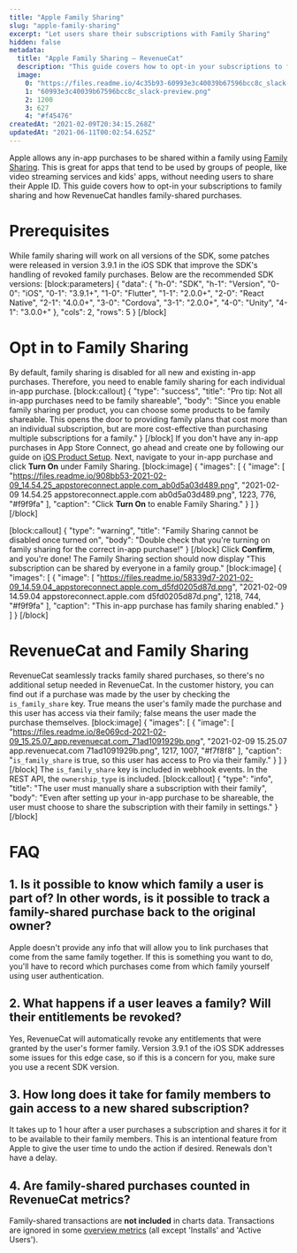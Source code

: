 ```yaml
---
title: "Apple Family Sharing"
slug: "apple-family-sharing"
excerpt: "Let users share their subscriptions with Family Sharing"
hidden: false
metadata: 
  title: "Apple Family Sharing – RevenueCat"
  description: "This guide covers how to opt-in your subscriptions to family sharing and how RevenueCat handles family-shared purchases."
  image: 
    0: "https://files.readme.io/4c35b93-60993e3c40039b67596bcc8c_slack-preview.png"
    1: "60993e3c40039b67596bcc8c_slack-preview.png"
    2: 1200
    3: 627
    4: "#f45476"
createdAt: "2021-02-09T20:34:15.268Z"
updatedAt: "2021-06-11T00:02:54.625Z"
---
```

Apple allows any in-app purchases to be shared within a family using [Family Sharing](https://developer.apple.com/documentation/storekit/in-app_purchase/supporting_family_sharing_in_your_app). This is great for apps that tend to be used by groups of people, like video streaming services and kids' apps, without needing users to share their Apple ID. This guide covers how to opt-in your subscriptions to family sharing and how RevenueCat handles family-shared purchases.

# Prerequisites

While family sharing will work on all versions of the SDK, some patches were released in version 3.9.1 in the iOS SDK that improve the SDK's handling of revoked family purchases. Below are the recommended SDK versions:
[block:parameters]
{
  "data": {
    "h-0": "SDK",
    "h-1": "Version",
    "0-0": "iOS",
    "0-1": "3.9.1+",
    "1-0": "Flutter",
    "1-1": "2.0.0+",
    "2-0": "React Native",
    "2-1": "4.0.0+",
    "3-0": "Cordova",
    "3-1": "2.0.0+",
    "4-0": "Unity",
    "4-1": "3.0.0+"
  },
  "cols": 2,
  "rows": 5
}
[/block]
# Opt in to Family Sharing


By default, family sharing is disabled for all new and existing in-app purchases. Therefore, you need to enable family sharing for each individual in-app purchase.
[block:callout]
{
  "type": "success",
  "title": "Pro tip: Not all in-app purchases need to be family shareable",
  "body": "Since you enable family sharing per product, you can choose some products to be family shareable. This opens the door to providing family plans that cost more than an individual subscription, but are more cost-effective than purchasing multiple subscriptions for a family."
}
[/block]
If you don't have any in-app purchases in App Store Connect, go ahead and create one by following our guide on [iOS Product Setup](doc:ios-products). Next, navigate to your in-app purchase and click **Turn On** under Family Sharing.
[block:image]
{
  "images": [
    {
      "image": [
        "https://files.readme.io/908bb53-2021-02-09_14.54.25_appstoreconnect.apple.com_ab0d5a03d489.png",
        "2021-02-09 14.54.25 appstoreconnect.apple.com ab0d5a03d489.png",
        1223,
        776,
        "#f9f9fa"
      ],
      "caption": "Click **Turn On** to enable Family Sharing."
    }
  ]
}
[/block]

[block:callout]
{
  "type": "warning",
  "title": "Family Sharing cannot be disabled once turned on",
  "body": "Double check that you're turning on family sharing for the correct in-app purchase!"
}
[/block]
Click **Confirm**, and you're done! The Family Sharing section should now display "This subscription can be shared by everyone in a family group."
[block:image]
{
  "images": [
    {
      "image": [
        "https://files.readme.io/58339d7-2021-02-09_14.59.04_appstoreconnect.apple.com_d5fd0205d87d.png",
        "2021-02-09 14.59.04 appstoreconnect.apple.com d5fd0205d87d.png",
        1218,
        744,
        "#f9f9fa"
      ],
      "caption": "This in-app purchase has family sharing enabled."
    }
  ]
}
[/block]
# RevenueCat and Family Sharing

RevenueCat seamlessly tracks family shared purchases, so there's no additional setup needed in RevenueCat. In the customer history, you can find out if a purchase was made by the user by checking the `is_family_share` key. True means the user's family made the purchase and this user has access via their family; false means the user made the purchase themselves.
[block:image]
{
  "images": [
    {
      "image": [
        "https://files.readme.io/8e069cd-2021-02-09_15.25.07_app.revenuecat.com_71ad1091929b.png",
        "2021-02-09 15.25.07 app.revenuecat.com 71ad1091929b.png",
        1217,
        1007,
        "#f7f8f8"
      ],
      "caption": "`is_family_share` is true, so this user has access to Pro via their family."
    }
  ]
}
[/block]
The `is_family_share` key is included in webhook events. In the REST API, the `ownership_type` is included.
[block:callout]
{
  "type": "info",
  "title": "The user must manually share a subscription with their family",
  "body": "Even after setting up your in-app purchase to be shareable, the user must choose to share the subscription with their family in settings."
}
[/block]
# FAQ

## 1. Is it possible to know which family a user is part of? In other words, is it possible to track a family-shared purchase back to the original owner?

Apple doesn't provide any info that will allow you to link purchases that come from the same family together. If this is something you want to do, you'll have to record which purchases come from which family yourself using user authentication.

## 2. What happens if a user leaves a family? Will their entitlements be revoked?

Yes, RevenueCat will automatically revoke any entitlements that were granted by the user's former family. Version 3.9.1 of the iOS SDK addresses some issues for this edge case, so if this is a concern for you, make sure you use a recent SDK version.

## 3. How long does it take for family members to gain access to a new shared subscription?

It takes up to 1 hour after a user purchases a subscription and shares it for it to be available to their family members. This is an intentional feature from Apple to give the user time to undo the action if desired. Renewals don't have a delay.

## 4. Are family-shared purchases counted in RevenueCat metrics?
Family-shared transactions are **not included** in charts data. Transactions are ignored in some [overview metrics](doc:overview#metrics) (all except 'Installs' and 'Active Users').